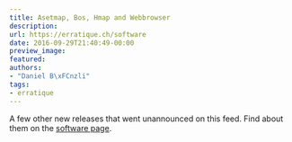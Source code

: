 ```yaml
---
title: Asetmap, Bos, Hmap and Webbrowser
description:
url: https://erratique.ch/software
date: 2016-09-29T21:40:49-00:00
preview_image:
featured:
authors:
- "Daniel B\xFCnzli"
tags:
- erratique
---
```


A few other new releases that went unannounced on this feed. Find about them on the <a href="https://erratique.ch/software">software page</a>.
